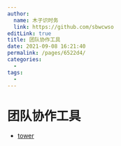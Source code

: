 ```yaml
---
author: 
  name: 木子识时务
  link: https://github.com/sbwcwso
editLink: true
title: 团队协作工具
date: 2021-09-08 16:21:40
permalink: /pages/6522d4/
categories: 
  - 
tags: 
  - 
---
```


# 团队协作工具

* [tower](https://tower.im/)